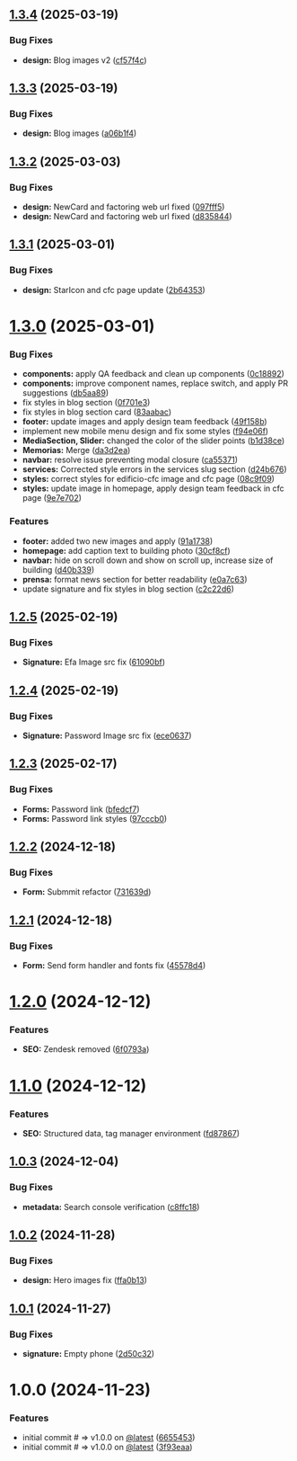 ## [1.3.4](https://github.com/tavomak/Cfc-Capital-frontend/compare/v1.3.3...v1.3.4) (2025-03-19)

### Bug Fixes

- **design:** Blog images v2 ([cf57f4c](https://github.com/tavomak/Cfc-Capital-frontend/commit/cf57f4c063710a737db827022f3e6602660e475a))

## [1.3.3](https://github.com/tavomak/Cfc-Capital-frontend/compare/v1.3.2...v1.3.3) (2025-03-19)

### Bug Fixes

- **design:** Blog images ([a06b1f4](https://github.com/tavomak/Cfc-Capital-frontend/commit/a06b1f4371b07d7586ef9d2b5fec8451408f68be))

## [1.3.2](https://github.com/tavomak/Cfc-Capital-frontend/compare/v1.3.1...v1.3.2) (2025-03-03)

### Bug Fixes

- **design:** NewCard and factoring web url fixed ([097fff5](https://github.com/tavomak/Cfc-Capital-frontend/commit/097fff54cf32a5b12889cf8b7221eda2ecca3387))
- **design:** NewCard and factoring web url fixed ([d835844](https://github.com/tavomak/Cfc-Capital-frontend/commit/d83584416eab6d8cbe2f5f69827d400f263dedd0))

## [1.3.1](https://github.com/tavomak/Cfc-Capital-frontend/compare/v1.3.0...v1.3.1) (2025-03-01)

### Bug Fixes

- **design:** StarIcon and cfc page update ([2b64353](https://github.com/tavomak/Cfc-Capital-frontend/commit/2b643534d076dea3e0781a656d0717db47cc90d5))

# [1.3.0](https://github.com/tavomak/Cfc-Capital-frontend/compare/v1.2.5...v1.3.0) (2025-03-01)

### Bug Fixes

- **components:** apply QA feedback and clean up components ([0c18892](https://github.com/tavomak/Cfc-Capital-frontend/commit/0c18892205f1efd580a4a309a8e4e4e0623ce989))
- **components:** improve component names, replace switch, and apply PR suggestions ([db5aa89](https://github.com/tavomak/Cfc-Capital-frontend/commit/db5aa89828f7ac6ce02d059169c6a8704b4f3c0a))
- fix styles in blog section ([0f701e3](https://github.com/tavomak/Cfc-Capital-frontend/commit/0f701e3017fcf7c813ce994a8f7c4f6f931513bf))
- fix styles in blog section card ([83aabac](https://github.com/tavomak/Cfc-Capital-frontend/commit/83aabacb7ff5c5b87b901bbe5dc666f0e92b95f4))
- **footer:** update images and apply design team feedback ([49f158b](https://github.com/tavomak/Cfc-Capital-frontend/commit/49f158bb2761385f170b6fdf29da65e46d08e8a6))
- implement new mobile menu design and fix some styles ([f94e06f](https://github.com/tavomak/Cfc-Capital-frontend/commit/f94e06fccbf62ce9aec79b040859ab99d19d3e97))
- **MediaSection, Slider:** changed the color of the slider points ([b1d38ce](https://github.com/tavomak/Cfc-Capital-frontend/commit/b1d38ce5a51e9d5be5d6b2e5077f39f1de5af189))
- **Memorias:** Merge ([da3d2ea](https://github.com/tavomak/Cfc-Capital-frontend/commit/da3d2eacafcdb1c102e9eacb2635e42ed3aa9dd5))
- **navbar:** resolve issue preventing modal closure ([ca55371](https://github.com/tavomak/Cfc-Capital-frontend/commit/ca553710c3060275f6766d331d11cf64c7a7810d))
- **services:** Corrected style errors in the services slug section ([d24b676](https://github.com/tavomak/Cfc-Capital-frontend/commit/d24b676741ae427da16f89f9acaeedf58057bfc6))
- **styles:** correct styles for edificio-cfc image and cfc page ([08c9f09](https://github.com/tavomak/Cfc-Capital-frontend/commit/08c9f09ed4c4b99a34d8e6358467560ffa295562))
- **styles:** update image in homepage, apply design team feedback in cfc page ([9e7e702](https://github.com/tavomak/Cfc-Capital-frontend/commit/9e7e702cf62ab851f8730bdd8839e8a604558aa2))

### Features

- **footer:** added two new images and apply ([91a1738](https://github.com/tavomak/Cfc-Capital-frontend/commit/91a1738b4570f946a1d8f880e0951c7aca5c281a))
- **homepage:** add caption text to building photo ([30cf8cf](https://github.com/tavomak/Cfc-Capital-frontend/commit/30cf8cfaf599ee05915148e3ed30e21267ef35c6))
- **navbar:** hide on scroll down and show on scroll up, increase size of building ([d40b339](https://github.com/tavomak/Cfc-Capital-frontend/commit/d40b339e0169409f89da64dd4a500717d3e455b2))
- **prensa:** format news section for better readability ([e0a7c63](https://github.com/tavomak/Cfc-Capital-frontend/commit/e0a7c6366c8a820f0d70fcc2bacc8d43a05ffd54))
- update signature and fix styles in blog section ([c2c22d6](https://github.com/tavomak/Cfc-Capital-frontend/commit/c2c22d670116856fab0caf9492e232d5fdecd2d4))

## [1.2.5](https://github.com/tavomak/Cfc-Capital-frontend/compare/v1.2.4...v1.2.5) (2025-02-19)

### Bug Fixes

- **Signature:** Efa Image src fix ([61090bf](https://github.com/tavomak/Cfc-Capital-frontend/commit/61090bfd4d6d73c9edf6e6b2bdedfba6494a5d22))

## [1.2.4](https://github.com/tavomak/Cfc-Capital-frontend/compare/v1.2.3...v1.2.4) (2025-02-19)

### Bug Fixes

- **Signature:** Password Image src fix ([ece0637](https://github.com/tavomak/Cfc-Capital-frontend/commit/ece06377498f15b1e8402c8c1b950fe82af5e74b))

## [1.2.3](https://github.com/tavomak/Cfc-Capital-frontend/compare/v1.2.2...v1.2.3) (2025-02-17)

### Bug Fixes

- **Forms:** Password link ([bfedcf7](https://github.com/tavomak/Cfc-Capital-frontend/commit/bfedcf776fc005857bbc1fe60d8637b23e6e6a8b))
- **Forms:** Password link styles ([97cccb0](https://github.com/tavomak/Cfc-Capital-frontend/commit/97cccb0109a5edcf507dc0452ac128e98dcaee57))

## [1.2.2](https://github.com/tavomak/Cfc-Capital-frontend/compare/v1.2.1...v1.2.2) (2024-12-18)

### Bug Fixes

- **Form:** Submmit refactor ([731639d](https://github.com/tavomak/Cfc-Capital-frontend/commit/731639d5986455ba2df92dbdb3c6f81db82a5dec))

## [1.2.1](https://github.com/tavomak/Cfc-Capital-frontend/compare/v1.2.0...v1.2.1) (2024-12-18)

### Bug Fixes

- **Form:** Send form handler and fonts fix ([45578d4](https://github.com/tavomak/Cfc-Capital-frontend/commit/45578d48b8d04bcde1a83f78d611f44dd3ac84e4))

# [1.2.0](https://github.com/tavomak/Cfc-Capital-frontend/compare/v1.1.0...v1.2.0) (2024-12-12)

### Features

- **SEO:** Zendesk removed ([6f0793a](https://github.com/tavomak/Cfc-Capital-frontend/commit/6f0793a0a14cde8870ca12a4c9d0a7a1eba64c6f))

# [1.1.0](https://github.com/tavomak/Cfc-Capital-frontend/compare/v1.0.3...v1.1.0) (2024-12-12)

### Features

- **SEO:** Structured data, tag manager environment ([fd87867](https://github.com/tavomak/Cfc-Capital-frontend/commit/fd87867ea861e4fa09bfaf4ad07a9cda210d59c6))

## [1.0.3](https://github.com/tavomak/Cfc-Capital-frontend/compare/v1.0.2...v1.0.3) (2024-12-04)

### Bug Fixes

- **metadata:** Search console verification ([c8ffc18](https://github.com/tavomak/Cfc-Capital-frontend/commit/c8ffc18301aa509f16a50a9756c611da16678cc7))

## [1.0.2](https://github.com/tavomak/Cfc-Capital-frontend/compare/v1.0.1...v1.0.2) (2024-11-28)

### Bug Fixes

- **design:** Hero images fix ([ffa0b13](https://github.com/tavomak/Cfc-Capital-frontend/commit/ffa0b139071a026206f6dce5f80d9348219568a5))

## [1.0.1](https://github.com/tavomak/Cfc-Capital-frontend/compare/v1.0.0...v1.0.1) (2024-11-27)

### Bug Fixes

- **signature:** Empty phone ([2d50c32](https://github.com/tavomak/Cfc-Capital-frontend/commit/2d50c326cb2ff1bc8b511157b2228167fe86aacd))

# 1.0.0 (2024-11-23)

### Features

- initial commit # => v1.0.0 on [@latest](https://github.com/latest) ([6655453](https://github.com/tavomak/Cfc-Capital-frontend/commit/6655453c4e9a61073082d3ace20072dc3e8188c3))
- initial commit # => v1.0.0 on [@latest](https://github.com/latest) ([3f93eaa](https://github.com/tavomak/Cfc-Capital-frontend/commit/3f93eaafae5f24224d62f592922a66639c441b38))
